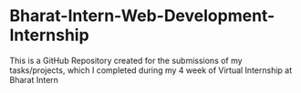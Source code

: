 # Bharat-Intern-Web-Development-Internship
 This is a GitHub Repository created for the submissions of my tasks/projects, which I completed during my 4 week of Virtual Internship at Bharat Intern
